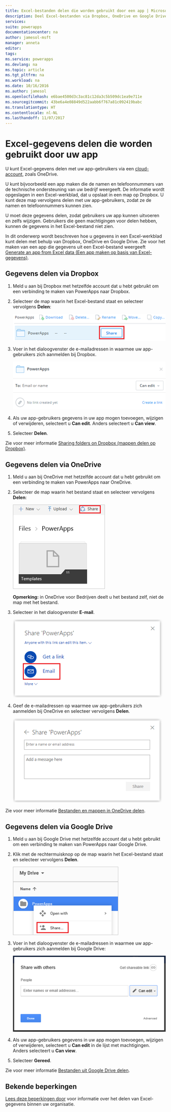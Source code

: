 ```yaml
---
title: Excel-bestanden delen die worden gebruikt door een app | Microsoft Docs
description: Deel Excel-bestanden via Dropbox, OneDrive en Google Drive. Gebruikers kunnen bestanden en mappen weergeven en bewerken.
services: 
suite: powerapps
documentationcenter: na
author: jamesol-msft
manager: anneta
editor: 
tags: 
ms.service: powerapps
ms.devlang: na
ms.topic: article
ms.tgt_pltfrm: na
ms.workload: na
ms.date: 10/16/2016
ms.author: jamesol
ms.openlocfilehash: e6bae4500d3c3ac81c12da3c5b509dc1ea9e711e
ms.sourcegitcommit: 43be6a4e08849d522aabb6f767a81c092419babc
ms.translationtype: HT
ms.contentlocale: nl-NL
ms.lasthandoff: 11/07/2017
---
```

# <a name="share-excel-data-used-by-your-app"></a>Excel-gegevens delen die worden gebruikt door uw app
U kunt Excel-gegevens delen met uw app-gebruikers via een [cloud-account](connections/cloud-storage-blob-connections.md), zoals OneDrive.

U kunt bijvoorbeeld een app maken die de namen en telefoonnummers van de technische ondersteuning van uw bedrijf weergeeft. De informatie wordt opgeslagen in een Excel-werkblad, dat u opslaat in een map op Dropbox. U kunt deze map vervolgens delen met uw app-gebruikers, zodat ze de namen en telefoonnummers kunnen zien.

U moet deze gegevens delen, zodat gebruikers uw app kunnen uitvoeren en zelfs wijzigen. Gebruikers die geen machtigingen voor delen hebben, kunnen de gegevens in het Excel-bestand niet zien.

In dit onderwerp wordt beschreven hoe u gegevens in een Excel-werkblad kunt delen met behulp van Dropbox, OneDrive en Google Drive. Zie voor het maken van een app die gegevens uit een Excel-bestand weergeeft [Generate an app from Excel data (Een app maken op basis van Excel-gegevens)](get-started-create-from-data.md).

## <a name="share-data-in-dropbox"></a>Gegevens delen via Dropbox
1. Meld u aan bij Dropbox met hetzelfde account dat u hebt gebruikt om een verbinding te maken van PowerApps naar Dropbox.
2. Selecteer de map waarin het Excel-bestand staat en selecteer vervolgens **Delen**:  
   
    ![Opdracht Delen](./media/share-app-data/dropbox-share.png)
3. Voer in het dialoogvenster de e-mailadressen in waarmee uw app-gebruikers zich aanmelden bij Dropbox.  
   
    ![Delen via Dropbox](./media/share-app-data/dropbox-perms.png)
4. Als uw app-gebruikers gegevens in uw app mogen toevoegen, wijzigen of verwijderen, selecteert u **Can edit**. Anders selecteert u **Can view**.
5. Selecteer **Delen**.

Zie voor meer informatie [Sharing folders on Dropbox (mappen delen op Dropbox)](https://www.dropbox.com/en/help/19).

## <a name="share-data-in-onedrive"></a>Gegevens delen via OneDrive
1. Meld u aan bij OneDrive met hetzelfde account dat u hebt gebruikt om een verbinding te maken van PowerApps naar OneDrive.
2. Selecteer de map waarin het bestand staat en selecteer vervolgens **Delen**:  
   
    ![Opdracht Delen](./media/share-app-data/onedrive-share.png)
   
    **Opmerking:** in OneDrive voor Bedrijven deelt u het bestand zelf, niet de map met het bestand.
3. Selecteer in het dialoogvenster **E-mail**.
   
    ![Delen via e-mail](./media/share-app-data/onedrive-email.png)
4. Geef de e-mailadressen op waarmee uw app-gebruikers zich aanmelden bij OneDrive en selecteer vervolgens **Delen**.  
   
    ![Een gebruiker opgeven](./media/share-app-data/onedrive-perms.png)

Zie voor meer informatie [Bestanden en mappen in OneDrive delen](https://support.office.com/article/Share-OneDrive-files-and-folders-and-change-permissions-9fcc2f7d-de0c-4cec-93b0-a82024800c07).

## <a name="share-data-in-google-drive"></a>Gegevens delen via Google Drive
1. Meld u aan bij Google Drive met hetzelfde account dat u hebt gebruikt om een verbinding te maken van PowerApps naar Google Drive.
2. Klik met de rechtermuisknop op de map waarin het Excel-bestand staat en selecteer vervolgens **Delen**.  
   
    ![Opdracht Delen](./media/share-app-data/googledrive-share.png)
3. Voer in het dialoogvenster de e-mailadressen in waarmee uw app-gebruikers zich aanmelden bij Google Drive:  
   
    ![Een gebruiker opgeven](./media/share-app-data/googledrive-perms.png)
4. Als uw app-gebruikers gegevens in uw app mogen toevoegen, wijzigen of verwijderen, selecteert u **Can edit** in de lijst met machtigingen. Anders selecteert u **Can view**.
5. Selecteer **Gereed**.

Zie voor meer informatie [Bestanden uit Google Drive delen](https://support.google.com/drive/answer/2494822).

## <a name="known-limitations"></a>Bekende beperkingen
[Lees deze beperkingen door](connections/cloud-storage-blob-connections.md#sharing-excel-tables) voor informatie over het delen van Excel-gegevens binnen uw organisatie.

